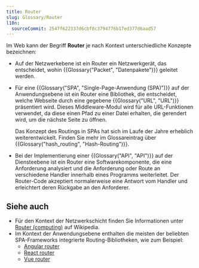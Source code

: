 ```yaml
---
title: Router
slug: Glossary/Router
l10n:
  sourceCommit: 2547f622337d6cbf8c3794776b17ed377d6aad57
---
```


Im Web kann der Begriff **Router** je nach Kontext unterschiedliche Konzepte bezeichnen:

- Auf der Netzwerkebene ist ein Router ein Netzwerkgerät, das entscheidet, wohin {{Glossary("Packet", "Datenpakete")}} geleitet werden.
- Für eine {{Glossary("SPA", "Single-Page-Anwendung (SPA)")}} auf der Anwendungsebene ist ein Router eine Bibliothek, die entscheidet, welche Webseite durch eine gegebene {{Glossary("URL", "URL")}} präsentiert wird. Dieses Middleware-Modul wird für alle URL-Funktionen verwendet, da diese einen Pfad zu einer Datei erhalten, die gerendert wird, um die nächste Seite zu öffnen.

  Das Konzept des Routings in SPAs hat sich im Laufe der Jahre erheblich weiterentwickelt. Finden Sie mehr im Glossareintrag über {{Glossary("hash_routing", "Hash-Routing")}}.

- Bei der Implementierung einer {{Glossary("API", "API")}} auf der Diensteebene ist ein Router eine Softwarekomponente, die eine Anforderung analysiert und die Anforderung oder Route an verschiedene Handler innerhalb eines Programms weiterleitet. Der Router-Code akzeptiert normalerweise eine Antwort vom Handler und erleichtert deren Rückgabe an den Anforderer.

## Siehe auch

- Für den Kontext der Netzwerkschicht finden Sie Informationen unter [Router (computing)](<https://en.wikipedia.org/wiki/Router_(computing)>) auf Wikipedia.
- Im Kontext der Anwendungsebene enthalten die meisten der beliebten SPA-Frameworks integrierte Routing-Bibliotheken, wie zum Beispiel:
  - [Angular router](https://angular.dev/guide/routing/common-router-tasks)
  - [React router](https://reactrouter.com/)
  - [Vue router](https://router.vuejs.org/)
